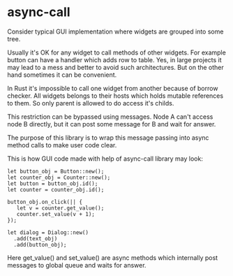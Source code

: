 # async-call

Consider typical GUI implementation where widgets are grouped into some tree.

Usually it's OK for any widget to call methods of other widgets. For example button can have a handler which adds row to table. Yes, in large projects it may lead to a mess and better to avoid such architectures. But on the other hand sometimes it can be convenient.

In Rust it's impossible to call one widget from another because of borrow checker. All widgets belongs to their hosts which holds mutable references to them. So only parent is allowed to do access it's childs.

This restriction can be bypassed using messages. Node A can't access node B directly, but it can post some message for B and wait for answer.

The purpose of this library is to wrap this message passing into async method calls to make user code clear.

This is how GUI code made with help of async-call library may look:

    let button_obj = Button::new();
    let counter_obj = Counter::new();
    let button = button_obj.id();
    let counter = counter_obj.id();

    button_obj.on_click(|| {
       let v = counter.get_value();
       counter.set_value(v + 1);
    });

    let dialog = Dialog::new()
      .add(text_obj)
      .add(button_obj);

Here get_value() and set_value() are async methods which internally post messages to global queue and waits for answer.
